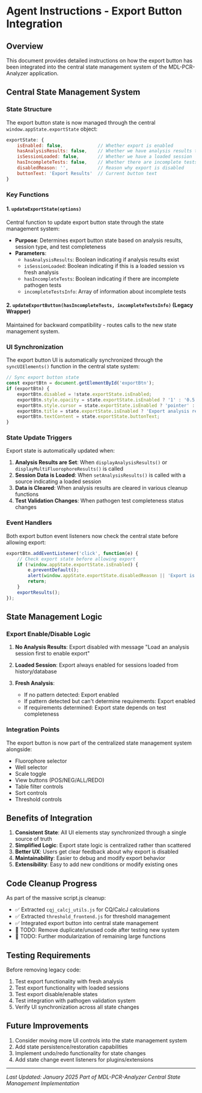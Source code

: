 # Agent Instructions - Export Button Integration

## Overview
This document provides detailed instructions on how the export button has been integrated into the central state management system of the MDL-PCR-Analyzer application.

## Central State Management System

### State Structure
The export button state is now managed through the central `window.appState.exportState` object:

```javascript
exportState: {
    isEnabled: false,             // Whether export is enabled
    hasAnalysisResults: false,    // Whether we have analysis results to export
    isSessionLoaded: false,       // Whether we have a loaded session
    hasIncompleteTests: false,    // Whether there are incomplete tests
    disabledReason: '',           // Reason why export is disabled
    buttonText: 'Export Results'  // Current button text
}
```

### Key Functions

#### 1. `updateExportState(options)`
Central function to update export button state through the state management system:

- **Purpose**: Determines export button state based on analysis results, session type, and test completeness
- **Parameters**: 
  - `hasAnalysisResults`: Boolean indicating if analysis results exist
  - `isSessionLoaded`: Boolean indicating if this is a loaded session vs fresh analysis
  - `hasIncompleteTests`: Boolean indicating if there are incomplete pathogen tests
  - `incompleteTestsInfo`: Array of information about incomplete tests

#### 2. `updateExportButton(hasIncompleteTests, incompleteTestsInfo)` (Legacy Wrapper)
Maintained for backward compatibility - routes calls to the new state management system.

### UI Synchronization

The export button UI is automatically synchronized through the `syncUIElements()` function in the central state system:

```javascript
// Sync export button state
const exportBtn = document.getElementById('exportBtn');
if (exportBtn) {
    exportBtn.disabled = !state.exportState.isEnabled;
    exportBtn.style.opacity = state.exportState.isEnabled ? '1' : '0.5';
    exportBtn.style.cursor = state.exportState.isEnabled ? 'pointer' : 'not-allowed';
    exportBtn.title = state.exportState.isEnabled ? 'Export analysis results to CSV' : state.exportState.disabledReason;
    exportBtn.textContent = state.exportState.buttonText;
}
```

### State Update Triggers

Export state is automatically updated when:

1. **Analysis Results are Set**: When `displayAnalysisResults()` or `displayMultiFluorophoreResults()` is called
2. **Session Data is Loaded**: When `setAnalysisResults()` is called with a source indicating a loaded session
3. **Data is Cleared**: When analysis results are cleared in various cleanup functions
4. **Test Validation Changes**: When pathogen test completeness status changes

### Event Handlers

Both export button event listeners now check the central state before allowing export:

```javascript
exportBtn.addEventListener('click', function(e) {
    // Check export state before allowing export
    if (!window.appState.exportState.isEnabled) {
        e.preventDefault();
        alert(window.appState.exportState.disabledReason || 'Export is currently disabled');
        return;
    }
    exportResults();
});
```

## State Management Logic

### Export Enable/Disable Logic

1. **No Analysis Results**: Export disabled with message "Load an analysis session first to enable export"

2. **Loaded Session**: Export always enabled for sessions loaded from history/database

3. **Fresh Analysis**: 
   - If no pattern detected: Export enabled
   - If pattern detected but can't determine requirements: Export enabled
   - If requirements determined: Export state depends on test completeness

### Integration Points

The export button is now part of the centralized state management system alongside:

- Fluorophore selector
- Well selector  
- Scale toggle
- View buttons (POS/NEG/ALL/REDO)
- Table filter controls
- Sort controls
- Threshold controls

## Benefits of Integration

1. **Consistent State**: All UI elements stay synchronized through a single source of truth
2. **Simplified Logic**: Export state logic is centralized rather than scattered
3. **Better UX**: Users get clear feedback about why export is disabled
4. **Maintainability**: Easier to debug and modify export behavior
5. **Extensibility**: Easy to add new conditions or modify existing ones

## Code Cleanup Progress

As part of the massive script.js cleanup:

- ✅ Extracted `cqj_calcj_utils.js` for CQ/CalcJ calculations
- ✅ Extracted `threshold_frontend.js` for threshold management
- ✅ Integrated export button into central state management
- 🚧 TODO: Remove duplicate/unused code after testing new system
- 🚧 TODO: Further modularization of remaining large functions

## Testing Requirements

Before removing legacy code:

1. Test export functionality with fresh analysis
2. Test export functionality with loaded sessions
3. Test export disable/enable states
4. Test integration with pathogen validation system
5. Verify UI synchronization across all state changes

## Future Improvements

1. Consider moving more UI controls into the state management system
2. Add state persistence/restoration capabilities  
3. Implement undo/redo functionality for state changes
4. Add state change event listeners for plugins/extensions

---

*Last Updated: January 2025*
*Part of MDL-PCR-Analyzer Central State Management Implementation*

